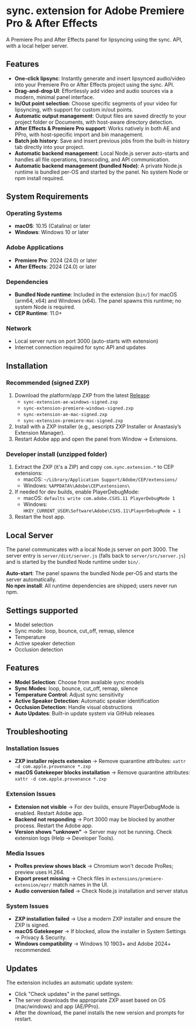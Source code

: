 # sync. extension for Adobe Premiere Pro & After Effects

A Premiere Pro and After Effects panel for lipsyncing using the sync. API, with a local helper server.

## Features

- **One-click lipsync**: Instantly generate and insert lipsynced audio/video into your Premiere Pro or After Effects project using the sync. API.
- **Drag-and-drop UI**: Effortlessly add video and audio sources via a modern, minimal panel interface.
- **In/Out point selection**: Choose specific segments of your video for lipsyncing, with support for custom in/out points.
- **Automatic output management**: Output files are saved directly to your project folder or Documents, with host-aware directory detection.
- **After Effects & Premiere Pro support**: Works natively in both AE and PPro, with host-specific import and bin management.
- **Batch job history**: Save and insert previous jobs from the built-in history tab directly into your project.
- **Automatic backend management**: Local Node.js server auto-starts and handles all file operations, transcoding, and API communication.
 - **Automatic backend management (bundled Node)**: A private Node.js runtime is bundled per-OS and started by the panel. No system Node or npm install required.

## System Requirements

### Operating Systems
- **macOS**: 10.15 (Catalina) or later
- **Windows**: Windows 10 or later

### Adobe Applications
- **Premiere Pro**: 2024 (24.0) or later
- **After Effects**: 2024 (24.0) or later

### Dependencies
- **Bundled Node runtime**: Included in the extension (`bin/`) for macOS (arm64, x64) and Windows (x64). The panel spawns this runtime; no system Node is required.
- **CEP Runtime**: 11.0+

### Network
- Local server runs on port 3000 (auto-starts with extension)
- Internet connection required for sync API and updates

## Installation

### Recommended (signed ZXP)
1. Download the platform/app ZXP from the latest [Release](https://github.com/mhadifilms/sync-extensions/releases):
   - `sync-extension-ae-windows-signed.zxp`
   - `sync-extension-premiere-windows-signed.zxp`
   - `sync-extension-ae-mac-signed.zxp`
   - `sync-extension-premiere-mac-signed.zxp`
2. Install with a ZXP installer (e.g., aescripts ZXP Installer or Anastasiy’s Extension Manager).
3. Restart Adobe app and open the panel from Window → Extensions.

### Developer install (unzipped folder)
1. Extract the ZXP (it's a ZIP) and copy `com.sync.extension.*` to CEP extensions:
   - macOS: `~/Library/Application Support/Adobe/CEP/extensions/`
   - Windows: `%APPDATA%\Adobe\CEP\extensions\`
2. If needed for dev builds, enable PlayerDebugMode:
   - macOS: `defaults write com.adobe.CSXS.11 PlayerDebugMode 1`
   - Windows: `HKEY_CURRENT_USER\Software\Adobe\CSXS.11\PlayerDebugMode = 1`
3. Restart the host app.

## Local Server
The panel communicates with a local Node.js server on port 3000. The server entry is `server/dist/server.js` (falls back to `server/src/server.js`) and is started by the bundled Node runtime under `bin/`.

**Auto-start**: The panel spawns the bundled Node per‑OS and starts the server automatically.  
**No npm install**: All runtime dependencies are shipped; users never run npm.

## Settings supported
- Model selection
- Sync mode: loop, bounce, cut_off, remap, silence
- Temperature
- Active speaker detection
- Occlusion detection

## Features
- **Model Selection**: Choose from available sync models
- **Sync Modes**: loop, bounce, cut_off, remap, silence
- **Temperature Control**: Adjust sync sensitivity
- **Active Speaker Detection**: Automatic speaker identification
- **Occlusion Detection**: Handle visual obstructions
- **Auto Updates**: Built-in update system via GitHub releases

## Troubleshooting

### Installation Issues
- **ZXP installer rejects extension** → Remove quarantine attributes: `xattr -d com.apple.provenance *.zxp`
- **macOS Gatekeeper blocks installation** → Remove quarantine attributes: `xattr -d com.apple.provenance *.zxp`

### Extension Issues
- **Extension not visible** → For dev builds, ensure PlayerDebugMode is enabled. Restart Adobe app.
- **Backend not responding** → Port 3000 may be blocked by another process. Restart the Adobe app.
- **Version shows "unknown"** → Server may not be running. Check extension logs (Help → Developer Tools).

### Media Issues
- **ProRes preview shows black** → Chromium won't decode ProRes; preview uses H.264.
- **Export preset missing** → Check files in `extensions/premiere-extension/epr/` match names in the UI.
- **Audio conversion failed** → Check Node.js installation and server status

### System Issues
- **ZXP installation failed** → Use a modern ZXP installer and ensure the ZXP is signed.
- **macOS Gatekeeper** → If blocked, allow the installer in System Settings → Privacy & Security.
- **Windows compatibility** → Windows 10 1903+ and Adobe 2024+ recommended.

## Updates
The extension includes an automatic update system:
- Click "Check updates" in the panel settings.
- The server downloads the appropriate ZXP asset based on OS (mac/windows) and app (AE/PPro).
- After the download, the panel installs the new version and prompts for restart.